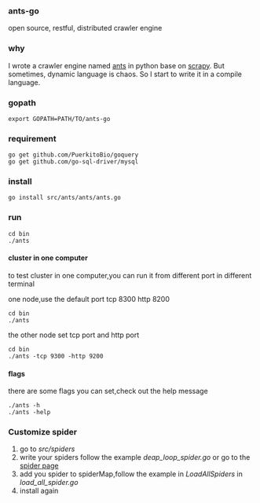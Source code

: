 ### ants-go 
open source, restful, distributed crawler engine  
### why
I wrote a crawler engine named [ants](https://github.com/wcong/ants) in python base on [scrapy](https://github.com/scrapy/scrapy). But sometimes, dynamic language is chaos.
So I start to write it in a compile language.  
### gopath
``` shell
export GOPATH=PATH/TO/ants-go
```
### requirement
``` shell
go get github.com/PuerkitoBio/goquery
go get github.com/go-sql-driver/mysql
```
### install

``` shell
go install src/ants/ants/ants.go
```

### run

``` shell
cd bin
./ants
```

#### cluster in one computer
to test cluster in one computer,you can run it from different port in different terminal

one node,use the default port tcp 8300 http 8200

``` shell
cd bin
./ants
```

the other node set tcp port and http port

``` shell
cd bin
./ants -tcp 9300 -http 9200
```
#### flags
there are some flags you can set,check out the help message

``` shell
./ants -h
./ants -help
```

### Customize spider
1.	go to *src/spiders*
2.	write your spiders follow the example *deap_loop_spider.go* or go to the [spider page](./SPIDER.md)
3.	add you spider to spiderMap,follow the example in *LoadAllSpiders* in *load_all_spider.go*
4.	install again


